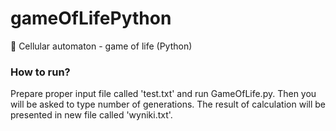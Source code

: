 # gameOfLifePython
:musical_keyboard: Cellular automaton - game of life (Python)

### How to run?
Prepare proper input file called 'test.txt' and run GameOfLife.py. Then you will be asked to type number of generations. The result of calculation will be presented in new file called 'wyniki.txt'.
